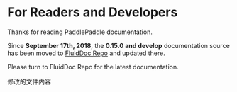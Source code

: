 # For Readers and Developers

Thanks for reading PaddlePaddle documentation.

Since **September 17th, 2018**, the **0.15.0 and develop** documentation source has been moved to [FluidDoc Repo](https://github.com/PaddlePaddle/FluidDoc) and updated there.

Please turn to FluidDoc Repo for the latest documentation.

修改的文件内容